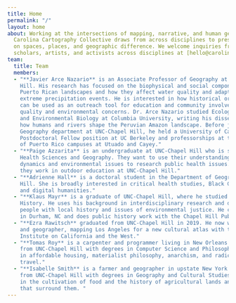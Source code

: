 ```yaml
---
title: Home
permalink: "/"
layout: home
about: Working at the intersections of mapping, narrative, and human geography, the
  Carolina Cartography Collective draws from across disciplines to present new perspectives
  on spaces, places, and geographic difference. We welcome inquiries from students,
  scholars, artists, and activists across disciplines at [hello@carolinacartography.org](mailto:hello@carolinacartography.org)
team:
  title: Team
  members:
  - "**Javier Arce Nazario** is an Associate Professor of Geography at UNC-Chapel
    Hill. His research has focused on the biophysical and social components of the
    Puerto Rican landscapes and how they affect water quality and adaptability to
    extreme precipitation events. He is interested in how historical orthophotography
    can be used as an outreach tool for education and community involvement in water
    quality and environmental concerns. Dr. Arce Nazario studied Ecology, Evolution
    and Environmental Biology at Columbia University, writing his dissertation on
    how humans and rivers shape the Peruvian Amazon landscape. Before joining the
    Geography department at UNC-Chapel Hill, he held a University of California President's
    Postdoctoral Fellow position at UC Berkeley and professorships at the University
    of Puerto Rico campuses at Utuado and Cayey."
  - "**Paige Azzarita** is an undergraduate at UNC-Chapel Hill who is studying Environmental
    Health Sciences and Geography. They want to use their understanding of spatial
    dynamics and environmental issues to research public health issues. Right now,
    they work in outdoor education at UNC-Chapel Hill."
  - "**Adrienne Hall** is a doctoral student in the Department of Geography at UNC-Chapel
    Hill. She is broadly interested in critical health studies, Black Geographies,
    and digital humanities."
  - "**Klaus Mayr** is a graduate of UNC-Chapel Hill, where he studied Geography and
    History. He uses his background in interdisciplinary research and design to engage
    people with local history and issues of environmental justice. He currently lives
    in Durham, NC and does public history work with the Chapel Hill Public Library."
  - "**Ezra Rawitsch** graduated from UNC-Chapel Hill in 2019. He now works as a cartographer
    and geographer, mapping Los Angeles for a new cultural atlas with the USC-Huntington
    Institute on California and the West."
  - "**Tomas Roy** is a carpenter and programmer living in New Orleans. He graduated
    from UNC-Chapel Hill with degrees in Computer Science and Philosophy. He's interested
    in affordable housing, materialist philosophy, anarchism, and radical forms of
    travel."
  - "**Isabelle Smith** is a farmer and geographer in upstate New York. She graduated
    from UNC-Chapel Hill with degrees in Geography and Cultural Studies. She is interested
    in the cultivation of food and the history of agricultural lands and the communities
    that surround them. "
---
```


